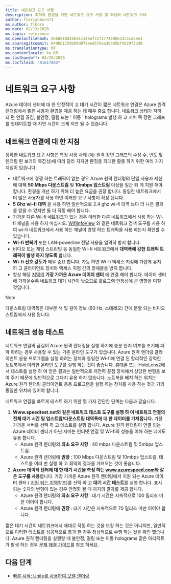 ```yaml
---
title: 네트워크 요구 사항
description: 최적의 환경을 위한 네트워크 요구 사항 및 최상의 네트워크 사례
author: florianborn71
ms.author: flborn
ms.date: 02/13/2020
ms.topic: reference
ms.openlocfilehash: 9bb8818d2bb91c14eafc272774e0b633c51e58e1
ms.sourcegitcommit: 849bb1729b89d075eed579aa36395bf4d29f3bd9
ms.translationtype: MT
ms.contentlocale: ko-KR
ms.lasthandoff: 04/28/2020
ms.locfileid: "81617884"
---
```

# <a name="network-requirements"></a>네트워크 요구 사항

Azure 데이터 센터에 대 한 안정적이 고 대기 시간이 짧은 네트워크 연결은 Azure 원격 렌더링에서 좋은 사용자 환경을 제공 하는 데 매우 중요 합니다. 네트워크 상태가 저하 되 면 연결 끊김, 불안정, 떨림 또는 ' 이동 ' holograms 발생 하 고 서버 쪽 장면 그래프를 업데이트할 때 지연 시간이 크게 지연 될 수 있습니다.

## <a name="guidelines-for-network-connectivity"></a>네트워크 연결에 대 한 지침

정확한 네트워크 요구 사항은 특정 사용 사례 (예: 원격 장면 그래프의 수정 수, 빈도 및 렌더링 된 보기의 복잡성)에 따라 달라 지지만 환경을 최대한 활용 하기 위한 여러 가지 지침이 있습니다.

* 네트워크에 경쟁 하는 트래픽이 없는 경우 Azure 원격 렌더링의 단일 사용자 세션에 대해 **50 Mbps 다운스트림** 및 **10mbps 업스트림** 이상을 일관 되 게 지원 해야 합니다. 환경을 개선 하기 위해 더 높은 요금을 권장 합니다. 동일한 네트워크에서 더 많은 사용자를 사용 하면 이러한 요구 사항이 확장 됩니다.
* **5 Ghz wi-fi 대역** 을 사용 하면 일반적으로 2.4 ghz wi-fi 대역 보다 더 나은 결과를 얻을 수 있지만 둘 다 작동 해야 합니다.
* 가까운 다른 Wi-fi 네트워크가 있는 경우 이러한 다른 네트워크에서 사용 하는 Wi-fi 채널을 사용 하지 마십시오. [WifiInfoView](https://www.nirsoft.net/utils/wifi_information_view.html) 와 같은 네트워크 검색 도구를 사용 하 여 wi-fi 네트워크에서 사용 하는 채널이 경쟁 하는 트래픽을 사용 하는지 확인할 수 있습니다.
* **Wi-fi 반복기** 또는 LAN-powerline 전달 사용을 엄격히 방지 합니다.
* 비디오 또는 게임 스트리밍 등 동일한 Wi-fi 네트워크에서 **대역폭에 강한 트래픽 트래픽이 발생 하지 않도록** 합니다.
* **Wi-fi 신호 강도가** 매우 중요 합니다. 가능 하면 Wi-fi 액세스 지점에 가깝게 유지 하 고 클라이언트 장치와 액세스 지점 간의 장애물을 방지 합니다.
* 항상 해당 [지역의](regions.md) **가장 가까운 Azure 데이터 센터** 에 연결 해야 합니다. 데이터 센터에 가까울수록 네트워크 대기 시간이 낮으므로 홀로그램 안정성에 큰 영향을 미칠 것입니다.

> [!NOTE]
> 다운스트림 대역폭은 대부분 색 및 깊이 정보 (60 Hz, 스테레오) 간에 분할 되는 비디오 스트림에서 사용 됩니다.

## <a name="network-performance-tests"></a>네트워크 성능 테스트

네트워크 연결의 품질이 Azure 원격 렌더링을 실행 하기에 충분 한지 여부를 초기에 파악 하려는 경우 사용할 수 있는 기존 온라인 도구가 있습니다. Azure 원격 렌더링 클라이언트 응용 프로그램을 실행 하려는 장치와 동일한 Wi-fi에 연결 된 합리적인 강력한 노트북에서 이러한 온라인 도구를 실행 하는 것이 좋습니다. 휴대폰 또는 HoloLens2에서 테스트를 실행 하 여 얻은 결과는 일반적으로 저전력 끝점 장치에서 상당한 변형을 보여 주기 때문에 일반적으로 그다지 유용 하지 않습니다. 노트북을 배치 하는 위치는 Azure 원격 렌더링 클라이언트 응용 프로그램을 실행 하는 장치를 사용 하는 것과 거의 동일한 위치에 있어야 합니다.

네트워크 연결을 빠르게 테스트 하기 위한 몇 가지 간단한 단계는 다음과 같습니다.

1. **Www.speedtest.net와 같은 네트워크 테스트 도구를 실행 하 여 네트워크 연결의 전체 대기 시간 및 업스트림/다운스트림 대역폭에 대 한 데이터를 가져옵니다.**
가장 가까운 서버를 선택 하 고 테스트를 실행 합니다. Azure 원격 렌더링이 연결 되는 Azure 데이터 센터가 아닌 서버는 인터넷 연결 및 Wi-fi의 성능을 이해 하는 데에도 유용 합니다.
   * Azure 원격 렌더링의 **최소 요구 사항** : 40 mbps 다운스트림 및 5mbps 업스트림.
   * Azure 원격 렌더링에 **권장** : 100 Mbps 다운스트림 및 10mbps 업스트림.
테스트를 여러 번 실행 하 고 최악의 결과를 가져오는 것이 좋습니다.
1. **Azure 데이터 센터에 대 한 대기 시간을 측정 하는 www.azurespeed.com와 같은 도구를 사용**합니다. 가장 가까운 Azure 원격 렌더링에서 지원 되는 Azure 데이터 센터 ( [지원 되는 지역](regions.md)참조)를 선택 하 고 **대기 시간 테스트**를 실행 합니다. 표시 되는 숫자의 변형이 있는 경우 안정화 될 때 까지의 결과를 제공 합니다.
   * Azure 원격 렌더링의 **최소 요구 사항** : 대기 시간은 지속적으로 100 밀리초 미만 이어야 합니다.
   * Azure 원격 렌더링에 **권장** : 대기 시간은 지속적으로 70 밀리초 미만 이어야 합니다.

짧은 대기 시간이 네트워크에서 제대로 작동 하는 것을 보장 하는 것은 아니지만, 일반적으로 이러한 테스트를 성공적으로 통과 한 경우 정상적으로 수행 하는 것을 확인 했습니다.
Azure 원격 렌더링을 실행할 때 불안정, 떨림 또는 이동 holograms 같은 아티팩트가 발생 하는 경우 [문제 해결 가이드](../resources/troubleshoot.md)를 참조 하세요.

## <a name="next-steps"></a>다음 단계

* [빠른 시작: Unity를 사용하여 모델 렌더링](../quickstarts/render-model.md)
